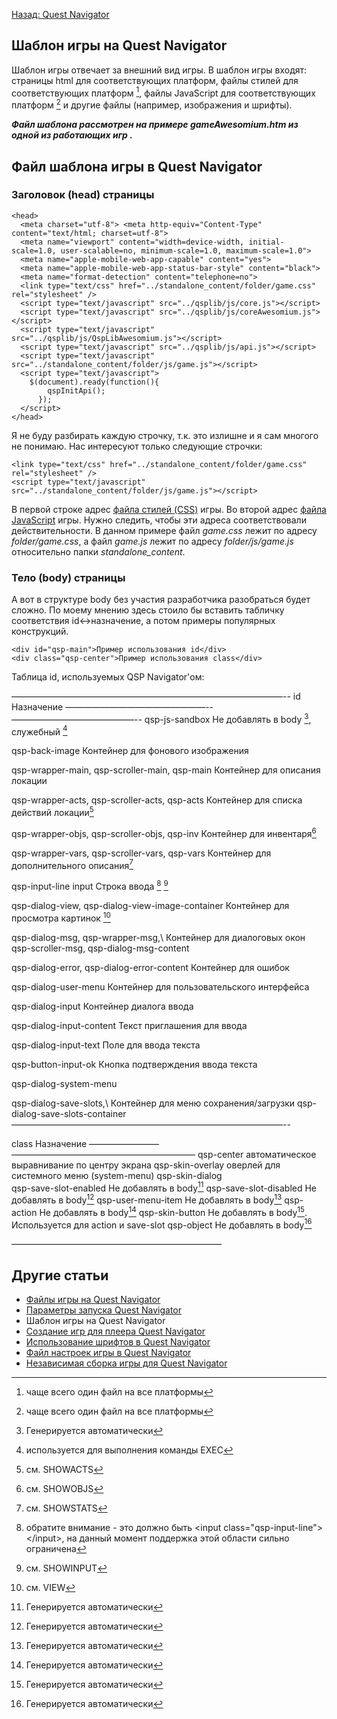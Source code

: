 [Назад: Quest Navigator](../navigator)

## Шаблон игры на Quest Navigator

Шаблон игры отвечает за внешний вид игры. В шаблон игры входят: страницы html для соответствующих платформ, файлы стилей для соответствующих платформ [^1], файлы JavaScript для соответствующих платформ [^2] и другие файлы (например, изображения и шрифты).

***Файл шаблона рассмотрен на примере gameAwesomium.htm из одной из работающих игр .***

## Файл шаблона игры в Quest Navigator

### Заголовок (head) страницы

``` html5
<head>
  <meta charset="utf-8"> <meta http-equiv="Content-Type" content="text/html; charset=utf-8">
  <meta name="viewport" content="width=device-width, initial-scale=1.0, user-scalable=no, minimum-scale=1.0, maximum-scale=1.0">
  <meta name="apple-mobile-web-app-capable" content="yes">
  <meta name="apple-mobile-web-app-status-bar-style" content="black">
  <meta name="format-detection" content="telephone=no">
  <link type="text/css" href="../standalone_content/folder/game.css" rel="stylesheet" />
  <script type="text/javascript" src="../qsplib/js/core.js"></script>
  <script type="text/javascript" src="../qsplib/js/coreAwesomium.js"></script>
  <script type="text/javascript" src="../qsplib/js/QspLibAwesomium.js"></script>
  <script type="text/javascript" src="../qsplib/js/api.js"></script>
  <script type="text/javascript" src="../standalone_content/folder/js/game.js"></script>
  <script type="text/javascript">
    $(document).ready(function(){
        qspInitApi();
      });
  </script>
</head>
```

Я не буду разбирать каждую строчку, т.к. это излишне и я сам многого не понимаю. Нас интересуют только следующие строчки:

``` html5
<link type="text/css" href="../standalone_content/folder/game.css" rel="stylesheet" />
<script type="text/javascript" src="../standalone_content/folder/js/game.js"></script>
```

В первой строке адрес [файла стилей (CSS)](fajl_css_igry_v_quest_navigator) игры. Во второй адрес [файла JavaScript](fajl_js_igry_v_quest_navigator) игры. Нужно следить, чтобы эти адреса соответствовали действительности. В данном примере файл *game.css* лежит по адресу *folder/game.css*, а файл *game.js* лежит по адресу *folder/js/game.js* относительно папки *standalone_content*.

### Тело (body) страницы

А вот в структуре body без участия разработчика разобраться будет сложно. По моему мнению здесь стоило бы вставить табличку соответствия id\<-\>назначение, а потом примеры популярных конструкций.

    <div id="qsp-main">Пример использования id</div>
    <div class="qsp-center">Пример использования class</div>

Таблица id, используемых QSP Navigator\'ом:

  ———————————————————————————————--
  id                                                 Назначение
  ————————————————-- ——————————————--
  qsp-js-sandbox                                     Не добавлять в body [^3], служебный [^4]

  qsp-back-image                                     Контейнер для фонового изображения

  qsp-wrapper-main, qsp-scroller-main, qsp-main      Контейнер для описания локации

  qsp-wrapper-acts, qsp-scroller-acts, qsp-acts      Контейнер для списка действий локации[^5]

  qsp-wrapper-objs, qsp-scroller-objs, qsp-inv       Контейнер для инвентаря[^6]

  qsp-wrapper-vars, qsp-scroller-vars, qsp-vars      Контейнер для дополнительного описания[^7]

  qsp-input-line input                               Строка ввода [^8] [^9]

  qsp-dialog-view, qsp-dialog-view-image-container   Контейнер для просмотра картинок [^10]

  qsp-dialog-msg, qsp-wrapper-msg,\                  Контейнер для диалоговых окон
  qsp-scroller-msg, qsp-dialog-msg-content           

  qsp-dialog-error, qsp-dialog-error-content         Контейнер для ошибок

  qsp-dialog-user-menu                               Контейнер для пользовательского интерфейса

  qsp-dialog-input                                   Контейнер диалога ввода

  qsp-dialog-input-content                           Текст приглашения для ввода

  qsp-dialog-input-text                              Поле для ввода текста

  qsp-button-input-ok                                Кнопка подтверждения ввода текста

  qsp-dialog-system-menu                             

  qsp-dialog-save-slots,\                            Контейнер для меню сохранения/загрузки
  qsp-dialog-save-slots-container                    
  ———————————————————————————————--

  class                    Назначение
  ———————— —————————————————————
  qsp-center               автоматическое выравнивание по центру экрана
  qsp-skin-overlay         оверлей для системного меню (system-menu)
  qsp-skin-dialog          
  qsp-save-slot-enabled    Не добавлять в body[^11]
  qsp-save-slot-disabled   Не добавлять в body[^12]
  qsp-user-menu-item       Не добавлять в body[^13]
  qsp-action               Не добавлять в body[^14]
  qsp-skin-button          Не добавлять в body[^15]. Используется для action и save-slot
  qsp-object               Не добавлять в body[^16]

————————————————————————

## Другие статьи

*  [Файлы игры на Quest Navigator](navigator_game_files)
*  [Параметры запуска Quest Navigator](navigator_command_line)
*  Шаблон игры на Quest Navigator
*  [Создание игр для плеера Quest Navigator](sozdanie_igr_na_quest_navigator)
*  [Использование шрифтов в Quest Navigator](ispolzovanie_shriftov_v_quest_navigator)
*  [Файл настроек игры в Quest Navigator](fajl_nastroek_igry_v_quest_navigator)
*  [Независимая сборка игры для Quest Navigator](navigator_standalone)

[^1]: чаще всего один файл на все платформы

[^2]: чаще всего один файл на все платформы

[^3]: Генерируется автоматически

[^4]: используется для выполнения команды EXEC

[^5]: см. SHOWACTS

[^6]: см. SHOWOBJS

[^7]: см. SHOWSTATS

[^8]: обратите внимание - это должно быть \<input class="qsp-input-line"\> \</input\>, на данный момент поддержка этой области сильно ограничена

[^9]: см. SHOWINPUT

[^10]: см. VIEW

[^11]: Генерируется автоматически

[^12]: Генерируется автоматически

[^13]: Генерируется автоматически

[^14]: Генерируется автоматически

[^15]: Генерируется автоматически

[^16]: Генерируется автоматически
